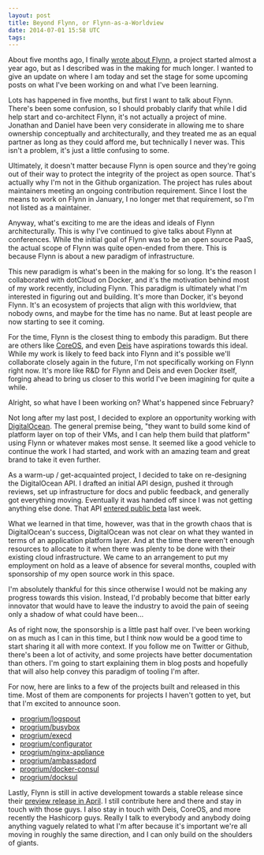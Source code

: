 ```yaml
---
layout: post
title: Beyond Flynn, or Flynn-as-a-Worldview
date: 2014-07-01 15:58 UTC
tags:
---
```

About five months ago, I finally [wrote about Flynn](http://progrium.com/blog/2014/02/06/the-start-of-the-age-of-flynn/), a project started almost a year ago, but as I described was in the making for much longer. I wanted to give an update on where I am today and set the stage for some upcoming posts on what I've been working on and what I've been learning.

Lots has happened in five months, but first I want to talk about Flynn. There's been some confusion, so I should probably clarify that while I did help start and co-architect Flynn, it's not actually a project of mine. Jonathan and Daniel have been very considerate in allowing me to share ownership conceptually and architecturally, and they treated me as an equal partner as long as they could afford me, but technically I never was. This isn't a problem, it's just a little confusing to some. 

Ultimately, it doesn't matter because Flynn is open source and they're going out of their way to protect the integrity of the project as open source. That's actually why I'm not in the Github organization. The project has rules about maintainers meeting an ongoing contribution requirement. Since I lost the means to work on Flynn in January, I no longer met that requirement, so I'm not listed as a maintainer.

Anyway, what's exciting to me are the ideas and ideals of Flynn architecturally. This is why I've continued to give talks about Flynn at conferences. While the initial goal of Flynn was to be an open source PaaS, the actual scope of Flynn was quite open-ended from there. This is because Flynn is about a new paradigm of infrastructure. 

This new paradigm is what's been in the making for so long. It's the reason I collaborated with dotCloud on Docker, and it's the motivation behind most of my work recently, including Flynn. This paradigm is ultimately what I'm interested in figuring out and building. It's more than Docker, it's beyond Flynn. It's an ecosystem of projects that align with this worldview, that nobody owns, and maybe for the time has no name. But at least people are now starting to see it coming.

For the time, Flynn is the closest thing to embody this paradigm. But there are others like [CoreOS](https://coreos.com), and even [Deis](http://deis.io) have aspirations towards this ideal. While my work is likely to feed back into Flynn and it's possible we'll collaborate closely again in the future, I'm not specifically working on Flynn right now. It's more like R&D for Flynn and Deis and even Docker itself, forging ahead to bring us closer to this world I've been imagining for quite a while.

Alright, so what have I been working on? What's happened since February?

Not long after my last post, I decided to explore an opportunity working with [DigitalOcean](http://www.digitalocean.com). The general premise being, "they want to build some kind of platform layer on top of their VMs, and I can help them build that platform" using Flynn or whatever makes most sense. It seemed like a good vehicle to continue the work I had started, and work with an amazing team and great brand to take it even further.

As a warm-up / get-acquainted project, I decided to take on re-designing the DigitalOcean API. I drafted an initial API design, pushed it through reviews, set up infrastructure for docs and public feedback, and generally got everything moving. Eventually it was handed off since I was not getting anything else done. That API [entered public beta](https://www.digitalocean.com/company/blog/api-v2-enters-public-beta/) last week. 

What we learned in that time, however, was that in the growth chaos that is DigitalOcean's success, DigitalOcean was not clear on what they wanted in terms of an application platform layer. And at the time there weren't enough resources to allocate to it when there was plenty to be done with their existing cloud infrastructure. We came to an arrangement to put my employment on hold as a leave of absence for several months, coupled with sponsorship of my open source work in this space. 

I'm absolutely thankful for this since otherwise I would not be making any progress towards this vision. Instead, I'd probably become that bitter early innovator that would have to leave the industry to avoid the pain of seeing only a shadow of what could have been...

As of right now, the sponsorship is a little past half over. I've been working on as much as I can in this time, but I think now would be a good time to start sharing it all with more context. If you follow me on Twitter or Github, there's been a lot of activity, and some projects have better documentation than others. I'm going to start explaining them in blog posts and hopefully that will also help convey this paradigm of tooling I'm after.

For now, here are links to a few of the projects built and released in this time. Most of them are components for projects I haven't gotten to yet, but that I'm excited to announce soon.

 * [progrium/logspout](https://github.com/progrium/logspout)
 * [progrium/busybox](https://github.com/progrium/busybox)
 * [progrium/execd](https://github.com/progrium/execd)
 * [progrium/configurator](https://github.com/progrium/configurator)
 * [progrium/nginx-appliance](https://github.com/progrium/nginx-appliance)
 * [progrium/ambassadord](https://github.com/progrium/ambassadord)
 * [progrium/docker-consul](https://github.com/progrium/docker-consul)
 * [progrium/docksul](https://github.com/progrium/docksul)

Lastly, Flynn is still in active development towards a stable release since their [preview release in April](https://flynn.io/blog/flynn-preview-release). I still contribute here and there and stay in touch with those guys. I also stay in touch with Deis, CoreOS, and more recently the Hashicorp guys. Really I talk to everybody and anybody doing anything vaguely related to what I'm after because it's important we're all moving in roughly the same direction, and I can only build on the shoulders of giants.